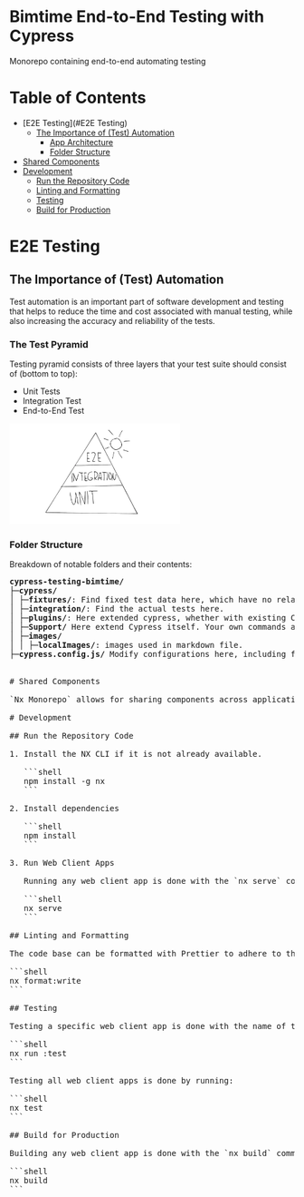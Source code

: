 # Bimtime End-to-End Testing with Cypress 

Monorepo containing end-to-end automating testing 

# Table of Contents

- [E2E Testing](#E2E Testing)
    - [The Importance of (Test) Automation](#sablono-account-management)
        - [App Architecture](#app-architecture)
        - [Folder Structure](#folder-structure)
- [Shared Components](#shared-components)
- [Development](#development)
    - [Run the Repository Code](#run-the-repository-code)
    - [Linting and Formatting](#linting-and-formatting)
    - [Testing](#testing)
    - [Build for Production](#build-for-production)

# E2E Testing


## The Importance of (Test) Automation
Test automation is an important part of software development and testing that helps to reduce the time and cost associated with manual testing, while also increasing the accuracy and reliability of the tests. 

### The Test Pyramid
Testing pyramid consists of three layers that your test suite should consist of (bottom to top):

* Unit Tests
* Integration Test
* End-to-End Test

<img src="cypress/images/cypress.jpeg"  width="60%" height="30%">



### Folder Structure

Breakdown of notable folders and their contents:

<pre>
<b>cypress-testing-bimtime/</b>
├─<b>cypress/</b>
│ ├─<b>fixtures/</b>: Find fixed test data here, which have no relation to the other entities.
│ ├─<b>integration/</b>: Find the actual tests here.
│ ├─<b>plugins/</b>: Here extended cypress, whether with existing Cypress plugins or your own.
│ ├─<b>Support/</b> Here extend Cypress itself. Your own commands and helpers are located here.
│ ├─<b>images/</b>
│ │ ├─<b>localImages/</b>: images used in markdown file.
├─<b>cypress.config.js/</b> Modify configurations here, including for the environment.


# Shared Components

`Nx Monorepo` allows for sharing components across applications. These components are located in the `libs` directory. Any component that will be copied and reused in more than one project could be considered as a `lib`.

# Development

## Run the Repository Code

1. Install the NX CLI if it is not already available.

   ```shell
   npm install -g nx
   ```

2. Install dependencies

   ```shell
   npm install
   ```

3. Run Web Client Apps

   Running any web client app is done with the `nx serve` command followed by the name of the app, e.g. `sb-account-mgmt`.

   ```shell
   nx serve <app name>
   ```

## Linting and Formatting

The code base can be formatted with Prettier to adhere to the ESLint rules by running:

```shell
nx format:write
```

## Testing

Testing a specific web client app is done with the name of the app followed by the test command, e.g. `sb-account-mgmt:test`.

```shell
nx run <app name>:test
```

Testing all web client apps is done by running:

```shell
nx test
```

## Build for Production

Building any web client app is done with the `nx build` command followed by the name of the app, e.g. `sb-account-mgmt`.

```shell
nx build <app name>
```

